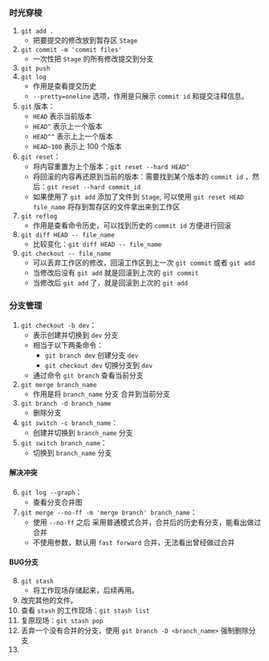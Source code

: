 ### 时光穿梭
1. ```git add .```
    + 把要提交的修改放到暂存区 ```Stage```
2. ```git commit -m 'commit files'```
    + 一次性把 ```Stage``` 的所有修改提交到分支
3. ```git push```
4. ```git log```
    + 作用是查看提交历史
    + ```--pretty=oneline``` 选项，作用是只展示 ```commit id``` 和提交注释信息。
5. ```git``` 版本：
    + ```HEAD``` 表示当前版本
    + ```HEAD^``` 表示上一个版本
    + ```HEAD^^``` 表示上上一个版本
    + ```HEAD~100``` 表示上 100 个版本
6. ```git reset```：
    + 将内容重置为上个版本：```git reset --hard HEAD^```
    + 将回滚的内容再还原到当前的版本：需要找到某个版本的 ```commit id``` ，然后：```git reset --hard commit_id```
    + 如果使用了 ```git add``` 添加了文件到 ```Stage```, 可以使用 ```git reset HEAD file_name``` 将存到暂存区的文件拿出来到工作区
7. ```git reflog```
    + 作用是查看命令历史，可以找到历史的 ```commit id``` 方便进行回滚
8. ```git diff HEAD -- file_name```
    + 比较变化：```git diff HEAD -- file_name```
9. ```git checkout -- file_name```
    + 可以丢弃工作区的修改，回滚工作区到上一次 ```git commit``` 或者 ```git add```
    + 当修改后没有 ```git add``` 就是回滚到上次的 ```git commit```
    + 当修改后 ```git add``` 了，就是回滚到上次的 ```git add```

### 分支管理
1. ```git checkout -b dev```：
    + 表示创建并切换到 ```dev``` 分支
    + 相当于以下两条命令：
        + ```git branch dev``` 创建分支 ```dev```
        + ```git checkout dev``` 切换分支到 ```dev```
    + 通过命令 ```git branch``` 查看当前分支
2. ```git merge branch_name```
    + 作用是将 ```branch_name``` 分支 合并到当前分支
3. ```git branch -d branch_name```
    + 删除分支
4. ```git switch -c branch_name```：
    + 创建并切换到 ```branch_name``` 分支
5. ```git switch branch_name```：
    + 切换到 ```branch_name``` 分支
#### 解决冲突
6. ```git log --graph```：
    + 查看分支合并图
7. ```git merge --no-ff -m 'merge branch' branch_name```：
    + 使用 ```--no-ff``` 之后 采用普通模式合并，合并后的历史有分支，能看出做过合并
    + 不使用参数，默认用 ```fast forward``` 合并，无法看出曾经做过合并
#### BUG分支
8. ```git stash```
    + 将工作现场存储起来，后续再用。
9. 改完其他的文件。
10. 查看 ```stash``` 的工作现场：```git stash list```
11. 复原现场：```git stash pop```
12. 丢弃一个没有合并的分支，使用 ```git branch -D <branch_name>``` 强制删除分支
13. 